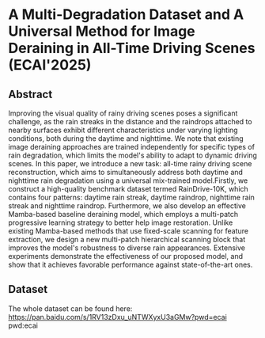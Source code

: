 # A Multi-Degradation Dataset and A Universal Method for Image Deraining in All-Time Driving Scenes (ECAI'2025)
## Abstract
Improving the visual quality of rainy driving scenes poses a significant challenge, as the rain streaks in the distance and the raindrops attached to nearby surfaces exhibit different characteristics under varying lighting conditions, both during the daytime and nighttime. We note that existing image deraining approaches are trained independently for specific types of rain degradation, which limits the model's ability to adapt to dynamic driving scenes. In this paper, we introduce a new task: all-time rainy driving scene reconstruction, which aims to simultaneously address both daytime and nighttime rain degradation using a universal mix-trained model.Firstly, we construct a high-quality benchmark dataset termed RainDrive-10K, which contains four patterns: daytime rain streak, daytime raindrop, nighttime rain streak and nighttime raindrop. Furthermore, we also develop an effective Mamba-based baseline deraining model, which employs a multi-patch progressive learning strategy to better help image restoration. Unlike existing Mamba-based methods that use fixed-scale scanning for feature extraction, we design a new multi-patch hierarchical scanning block that improves the model's robustness to diverse rain appearances. Extensive experiments demonstrate the effectiveness of our proposed model, and show that it achieves favorable performance against state-of-the-art ones.
## Dataset
The whole dataset can be found here:
https://pan.baidu.com/s/1RV13zDxu_uNTWXyxU3aGMw?pwd=ecai  pwd:ecai
